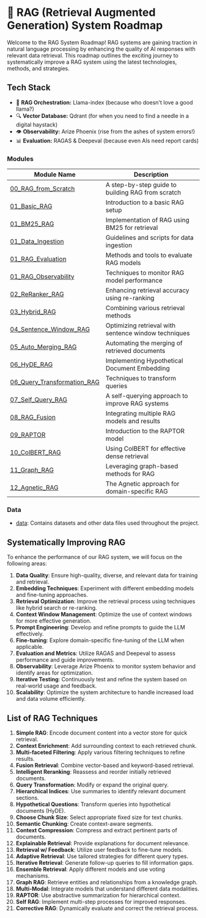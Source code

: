# 🚀 RAG (Retrieval Augmented Generation) System Roadmap

Welcome to the RAG System Roadmap! RAG systems are gaining traction in natural language processing by enhancing the quality of AI responses with relevant data retrieval. This roadmap outlines the exciting journey to systematically improve a RAG system using the latest technologies, methods, and strategies.

## Tech Stack

- 🦙 **RAG Orchestration:** Llama-index (because who doesn't love a good llama?)
- 🔍 **Vector Database:** Qdrant (for when you need to find a needle in a digital haystack)
- 👁️ **Observability:** Arize Phoenix (rise from the ashes of system errors!)
- 📊 **Evaluation:** RAGAS & Deepeval (because even AIs need report cards)


### Modules

| Module Name | Description |
|-------------|-------------|
| [00_RAG_from_Scratch](./00_RAG_from_Scratch) | A step-by-step guide to building RAG from scratch |
| [01_Basic_RAG](./01_Basic_RAG) | Introduction to a basic RAG setup |
| [01_BM25_RAG](./01_BM25_RAG) | Implementation of RAG using BM25 for retrieval |
| [01_Data_Ingestion](./01_Data_Ingestion) | Guidelines and scripts for data ingestion |
| [01_RAG_Evaluation](./01_RAG_Evaluation) | Methods and tools to evaluate RAG models |
| [01_RAG_Observability](./01_RAG_Observability) | Techniques to monitor RAG model performance |
| [02_ReRanker_RAG](./02_ReRanker_RAG) | Enhancing retrieval accuracy using re-ranking |
| [03_Hybrid_RAG](./03_Hybrid_RAG) | Combining various retrieval methods |
| [04_Sentence_Window_RAG](./04_Sentence_Window_RAG) | Optimizing retrieval with sentence window techniques |
| [05_Auto_Merging_RAG](./05_Auto_Merging_RAG) | Automating the merging of retrieved documents |
| [06_HyDE_RAG](./06_HyDE_RAG) | Implementing Hypothetical Document Embedding |
| [06_Query_Transformation_RAG](./06_Query_Transformation_RAG) | Techniques to transform queries |
| [07_Self_Query_RAG](./07_Self_Query_RAG) | A self-querying approach to improve RAG systems |
| [08_RAG_Fusion](./08_RAG_Fusion) | Integrating multiple RAG models and results |
| [09_RAPTOR](./09_RAPTOR) | Introduction to the RAPTOR model |
| [10_ColBERT_RAG](./10_ColBERT_RAG) | Using ColBERT for effective dense retrieval |
| [11_Graph_RAG](./11_Graph_RAG) | Leveraging graph-based methods for RAG |
| [12_Agnetic_RAG](./12_Agnetic_RAG) | The Agnetic approach for domain-specific RAG |

### Data

- [data](./data/): Contains datasets and other data files used throughout the project.

## Systematically Improving RAG

To enhance the performance of our RAG system, we will focus on the following areas:

1. **Data Quality**: Ensure high-quality, diverse, and relevant data for training and retrieval.
2. **Embedding Techniques**: Experiment with different embedding models and fine-tuning approaches.
3. **Retrieval Optimization**: Improve the retrieval process using techniques like hybrid search or re-ranking.
4. **Context Window Management**: Optimize the use of context windows for more effective generation.
5. **Prompt Engineering**: Develop and refine prompts to guide the LLM effectively.
6. **Fine-tuning**: Explore domain-specific fine-tuning of the LLM when applicable.
7. **Evaluation and Metrics**: Utilize RAGAS and Deepeval to assess performance and guide improvements.
8. **Observability**: Leverage Arize Phoenix to monitor system behavior and identify areas for optimization.
9. **Iterative Testing**: Continuously test and refine the system based on real-world usage and feedback.
10. **Scalability**: Optimize the system architecture to handle increased load and data volume efficiently.


## List of RAG Techniques

1. **Simple RAG**: Encode document content into a vector store for quick retrieval.
2. **Context Enrichment**: Add surrounding context to each retrieved chunk.
3. **Multi-faceted Filtering**: Apply various filtering techniques to refine results.
4. **Fusion Retrieval**: Combine vector-based and keyword-based retrieval.
5. **Intelligent Reranking**: Reassess and reorder initially retrieved documents.
6. **Query Transformation**: Modify or expand the original query.
7. **Hierarchical Indices**: Use summaries to identify relevant document sections.
8. **Hypothetical Questions**: Transform queries into hypothetical documents (HyDE).
9. **Choose Chunk Size**: Select appropriate fixed size for text chunks.
10. **Semantic Chunking**: Create context-aware segments.
11. **Context Compression**: Compress and extract pertinent parts of documents.
12. **Explainable Retrieval**: Provide explanations for document relevance.
13. **Retrieval w/ Feedback**: Utilize user feedback to fine-tune models.
14. **Adaptive Retrieval**: Use tailored strategies for different query types.
15. **Iterative Retrieval**: Generate follow-up queries to fill information gaps.
16. **Ensemble Retrieval**: Apply different models and use voting mechanisms.
17. **Graph RAG**: Retrieve entities and relationships from a knowledge graph.
18. **Multi-Modal**: Integrate models that understand different data modalities.
19. **RAPTOR**: Use abstractive summarization for hierarchical context.
20. **Self RAG**: Implement multi-step processes for improved responses.
21. **Corrective RAG**: Dynamically evaluate and correct the retrieval process.
